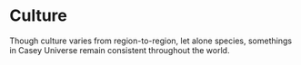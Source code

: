 # Culture

Though culture varies from region-to-region, let alone species, somethings in Casey Universe remain consistent throughout the world.
